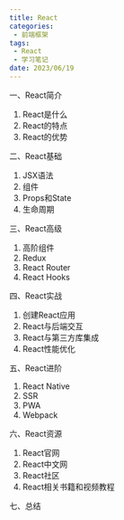 ```yaml
---
title: React
categories:
 - 前端框架
tags:
 - React
 - 学习笔记
date: 2023/06/19
---
```


一、React简介
1. React是什么
2. React的特点
3. React的优势

二、React基础
1. JSX语法
2. 组件
3. Props和State
4. 生命周期

三、React高级
1. 高阶组件
2. Redux
3. React Router
4. React Hooks

四、React实战
1. 创建React应用
2. React与后端交互
3. React与第三方库集成
4. React性能优化

五、React进阶
1. React Native
2. SSR
3. PWA
4. Webpack

六、React资源
1. React官网
2. React中文网
3. React社区
4. React相关书籍和视频教程

七、总结